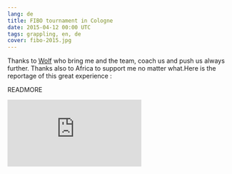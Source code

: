 ```yaml
---
lang: de
title: FIBO tournament in Cologne
date: 2015-04-12 00:00 UTC
tags: grappling, en, de
cover: fibo-2015.jpg
---
```


Thanks to [Wolf](http://mma-berlin.de) who bring me and the team, coach us and push us always further. Thanks also to Africa to support me no matter what.Here is the reportage of this great experience :

READMORE

<div class="video">
<iframe src="https://www.youtube.com/embed/4K3aqicRj1c" frameborder="0" allowfullscreen></iframe></div>